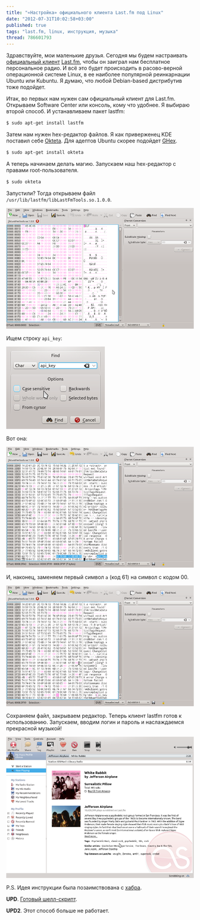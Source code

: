 ```yaml
---
title: "«Настройка» официального клиента Last.fm под Linux"
date: "2012-07-31T10:02:58+03:00"
published: true
tags: "last.fm, linux, инструкция, музыка"
thread: 786601793
---
```


Здравствуйте, мои маленькие друзья. Сегодня мы будем настраивать [официальный клиент](http://www.last.fm/download)
[Last.fm](http://www.last.fm/), чтобы он заиграл нам бесплатное персональное радио. И всё это будет происходить в
расово-верной операционной системе Linux, в ее наиболее популярной реинкарнации Ubuntu или Kubuntu. Я думаю, что любой
Debian-based дистрибутив тоже подойдет.

Итак, во первых нам нужен сам официальный клиент для Last.fm. Открываем Software Center или консоль, кому что удобнее.
Я выбираю второй способ. И устанавливаем пакет lastfm:

~~~~~bash
$ sudo apt-get install lastfm
~~~~~

Затем нам нужен hex-редактор файлов. Я как приверженец KDE поставил себе
[Okteta](http://www.kde.org/applications/utilities/okteta/). Для адептов Ubuntu скорее подойдет
[GHex](https://live.gnome.org/Ghex/).

~~~~~bash
$ sudo apt-get install okteta
~~~~~

А теперь начинаем делать магию. Запускаем наш hex-редактор с правами root-пользователя.

~~~~~bash
$ sudo okteta
~~~~~

Запустили? Тогда открываем файл `/usr/lib/lastfm/libLastFmTools.so.1.0.0`.

![Hex-редактор](/images/screenshots/lastfm1.png "Hex-редактор")

Ищем строку `api_key`:

![Поиск](/images/screenshots/lastfm2.png "Поиск")

Вот она:

![Строка](/images/screenshots/lastfm3.png "Строка")

И, наконец, заменяем первый символ `a` (код 61) на символ с кодом 00.

![Замена](/images/screenshots/lastfm4.png "Замена")

Сохраняем файл, закрываем редактор. Теперь клиент lastfm готов к использованию. Запускаем, вводим логин и пароль и
наслаждаемся прекрасной музыкой!

![Результат](/images/screenshots/lastfm5.png "Результат")

P.S. Идея инструкции была позаимствована с [хабра](http://habrahabr.ru/post/145318/).

**UPD**. [Готовый шелл-скрипт](/post/lastfmclient2/).

**UPD2**. Этот способ больше не работает.
